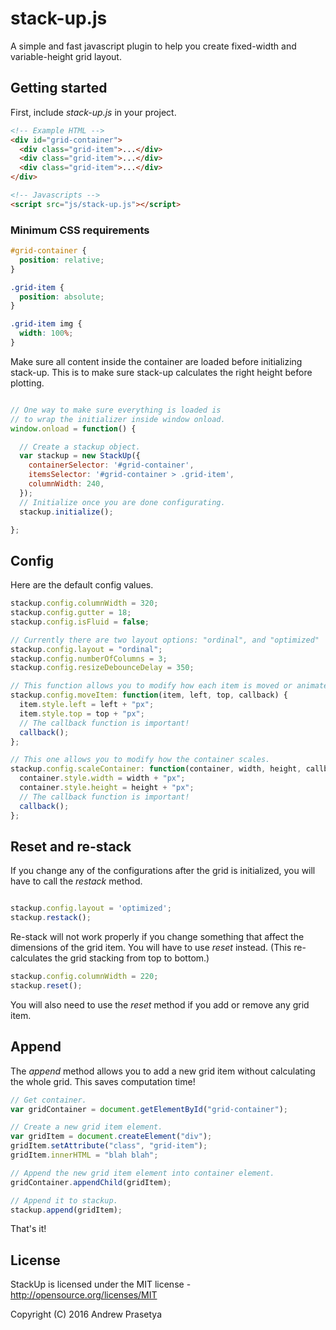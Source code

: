 # stack-up.js

A simple and fast javascript plugin to help you create fixed-width and variable-height grid layout.

## Getting started

First, include _stack-up.js_ in your project.

```html
<!-- Example HTML -->
<div id="grid-container">
  <div class="grid-item">...</div>
  <div class="grid-item">...</div>
  <div class="grid-item">...</div>
</div>

<!-- Javascripts -->
<script src="js/stack-up.js"></script>
```

### Minimum CSS requirements

```css
#grid-container {
  position: relative;
}

.grid-item {
  position: absolute;
}

.grid-item img {
  width: 100%;
}
```

Make sure all content inside the container are loaded before initializing stack-up.
This is to make sure stack-up calculates the right height before plotting.

```javascript

// One way to make sure everything is loaded is
// to wrap the initializer inside window onload.
window.onload = function() {

  // Create a stackup object.
  var stackup = new StackUp({
    containerSelector: '#grid-container',
    itemsSelector: '#grid-container > .grid-item',
    columnWidth: 240,
  });
  // Initialize once you are done configurating.
  stackup.initialize();

};
```

## Config

Here are the default config values.

```javascript
stackup.config.columnWidth = 320;
stackup.config.gutter = 18;
stackup.config.isFluid = false;

// Currently there are two layout options: "ordinal", and "optimized"
stackup.config.layout = "ordinal";
stackup.config.numberOfColumns = 3;
stackup.config.resizeDebounceDelay = 350;

// This function allows you to modify how each item is moved or animated.
stackup.config.moveItem: function(item, left, top, callback) {
  item.style.left = left + "px";
  item.style.top = top + "px";
  // The callback function is important!
  callback();
};

// This one allows you to modify how the container scales.
stackup.config.scaleContainer: function(container, width, height, callback) {
  container.style.width = width + "px";
  container.style.height = height + "px";
  // The callback function is important!
  callback();
};
```

## Reset and re-stack

If you change any of the configurations after the grid is initialized,
you will have to call the _restack_ method.

```javascript

stackup.config.layout = 'optimized';
stackup.restack();
```

Re-stack will not work properly if you change something that affect the dimensions of the grid item. You will have to use _reset_ instead. (This re-calculates the grid stacking from top to bottom.)

```javascript
stackup.config.columnWidth = 220;
stackup.reset();
```

You will also need to use the _reset_ method if you add or remove any grid item.

## Append

The _append_ method allows you to add a new grid item without calculating the whole grid.
This saves computation time!

```javascript
// Get container.
var gridContainer = document.getElementById("grid-container");

// Create a new grid item element.
var gridItem = document.createElement("div");
gridItem.setAttribute("class", "grid-item");
gridItem.innerHTML = "blah blah";

// Append the new grid item element into container element.
gridContainer.appendChild(gridItem);

// Append it to stackup.
stackup.append(gridItem);
```

That's it!

## License

StackUp is licensed under the MIT license - http://opensource.org/licenses/MIT

Copyright (C) 2016 Andrew Prasetya
